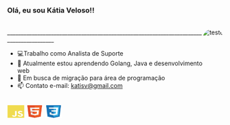 ### Olá, eu sou Kátia Veloso!!
<div style="display: inline_block"><br>
<img align="right" alt="teste" height="150" style="border-radius:50px;" src="https://user-images.githubusercontent.com/66650006/229376613-365fa376-c6b6-4c9a-858d-f4b9ba0814d4.gif">
</div>
________________________________________________________________________________________

-  💻Trabalho como Analista de Suporte
- 🌱 Atualmente estou aprendendo Golang, Java e desenvolvimento web
- 🤔 Em busca de migração para área de programação
- 📫 Contato e-mail: katisv@gmail.com


<div style="display: inline_block"><br>
  <img align="center" alt="Rafa-Js" height="30" width="40" src="https://raw.githubusercontent.com/devicons/devicon/master/icons/javascript/javascript-plain.svg">
  <img align="center" alt="Rafa-HTML" height="30" width="40" src="https://raw.githubusercontent.com/devicons/devicon/master/icons/html5/html5-original.svg">
  <img align="center" alt="Rafa-CSS" height="30" width="40" src="https://raw.githubusercontent.com/devicons/devicon/master/icons/css3/css3-original.svg">
</div>



       
